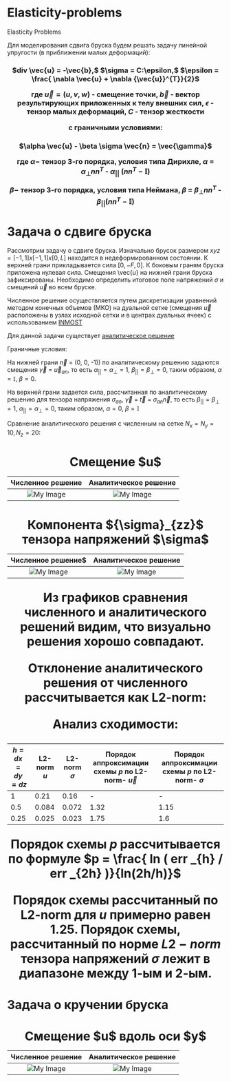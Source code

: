 # Elasticity-problems
Elasticity Problems

Для моделирования сдвига бруска будем решать задачу линейной упругости (в приближении малых деформаций):

<h3 align="center">$div \vec{u} = -\vec{b},$ $\sigma = C:\epsilon,$ $\epsilon = \frac{ \nabla \vec{u} + \nabla {\vec{u}}^{T}}{2}$

где $\vec{u} = (u, v, w)$ - смещение точки, $\vec{b}$ - вектор результирующих приложенных к телу внешних сил,
$\epsilon$ - тензор малых деформаций, $С$ - тензор жесткости

с граничными условиями:

<h3 align="center">$\alpha \vec{u} - \beta \sigma \vec{n} = \vec{\gamma}$

где $\alpha -$ тензор 3-го порядка, условия типа Дирихле, $\alpha$ = ${\alpha}_{\bot} n n^{T}$ - ${\alpha} _{||}$ $(n n^{T} - \mathbb{I})$

$\beta -$ тензор 3-го порядка, условия типа Неймана, $\beta$ = ${\beta}_{\bot} n n^{T}$ - $\beta _{||} (n n^{T} - \mathbb{I})$

# Задача о сдвиге бруска
Рассмотрим задачу о сдвиге бруска. Изначально брусок размером $xyz = [-1, 1]x[-1,1]x[0, L]$ находится в недеформированном состоянии. К верхней грани прикладывается сила $[0, -F, 0]$. К боковым граням бруска приложена нулевая сила. Смещения \vec{u} на нижней грани бруска зафиксированы. Необходимо определить итоговое поле напряжений $\sigma$ и смещений $\vec{u}$ во всем бруске.

Численное решение осуществляется путем дискретизации уравнений методом конечных объемов (МКО) на дуальной сетке (смещения $\vec{u}$ расположены в узлах исходной сетки и в центрах дуальных ячеек) с использованием 
<a href="https://github.com/INMOST-DEV/INMOST ">INMOST</a>

Для данной задачи существует <a href="https://www.sciencedirect.com/science/article/abs/pii/S0045782514001509?via%3Dihub" target="_blank">аналитическое решение</a>

Граничные условия:

На нижней грани $\vec{n}$ = (0, 0, -1))  по аналитическому решению задаются смещения $\vec{\gamma}$ = $\vec{u}_{an}$, то есть $\alpha _{||} = \alpha _{\bot} = 1$, 
$\beta _{||} = \beta _{\bot} = 0$, таким образом, $\alpha = \mathbb{I}$, $\beta = 0$. 

На верхней грани задается сила, рассчитанная по аналитическому решению для
тензора напряжения $\sigma _{an}$, $\vec{\gamma}$ = $\vec{t}$ = $\sigma _{an} \vec{n}$, то есть $\beta _{||} = \beta _{\bot} = 1$, $\alpha _{||} = \alpha _{\bot} = 0$,
таким образом, $\alpha = 0$, $\beta = \mathbb{I}$


Сравнение аналитического решения с численным на сетке $N_{x} = N_{y} = 10, N_{z} = 20$:

<h1 align="center"> Смещение $u$
  
Численное решение |  Аналитическое решение
:-------------------------:|:-------------------------:
![My Image](pics/u_.png)  |  ![My Image](pics/u_an.png)

<h1 align="center"> Компонента ${\sigma}_{zz}$ тензора напряжений $\sigma$
  
Численное решение$ |  Аналитическое решение
:-------------------------:|:-------------------------:
![My Image](pics/stress_zz.png)  |  ![My Image](pics/stress_zz_an.png)

Из графиков сравнения численного и аналитического решений видим, что визуально решения хорошо совпадают.

Отклонение аналитического решения от численного рассчитывается как L2-norm:

Анализ сходимости:

| $h=dx=dy=dz$  |  L2-norm $u$ | L2-norm $\sigma$ | Порядок аппроксимации схемы $p$ по L2-norm- $\vec{u}$ | Порядок аппроксимации схемы $p$ по L2-norm- $\sigma$ |
| ------------- | ------------- | ------------- | ------------- | ------------- |
| 1  | $0.21$   | $0.16$  | -  |  -  |
| 0.5  | $0.084$ | $0.072$ | $1.32$  | $1.15$  |
| 0.25  | $0.025$ | $0.023$ | $1.75$  | $1.6$  |

Порядок схемы $p$ рассчитывается по формуле $p = \frac{ ln ( err _{h} / err _{2h} )}{ln(2h/h)}$

Порядок схемы рассчитанный по L2-norm для $u$ примерно равен 1.25. Порядок схемы, рассчитанный по норме $L2-norm$ тензора напряжений $\sigma$ лежит в диапазоне между 1-ым и 2-ым.

# Задача о кручении бруска

<h1 align="center"> Смещение $u$ вдоль оси $y$
  
Численное решение |  Аналитическое решение
:-------------------------:|:-------------------------:
![My Image](pics/twist.png)  |  ![My Image](pics/twist_an.png)
